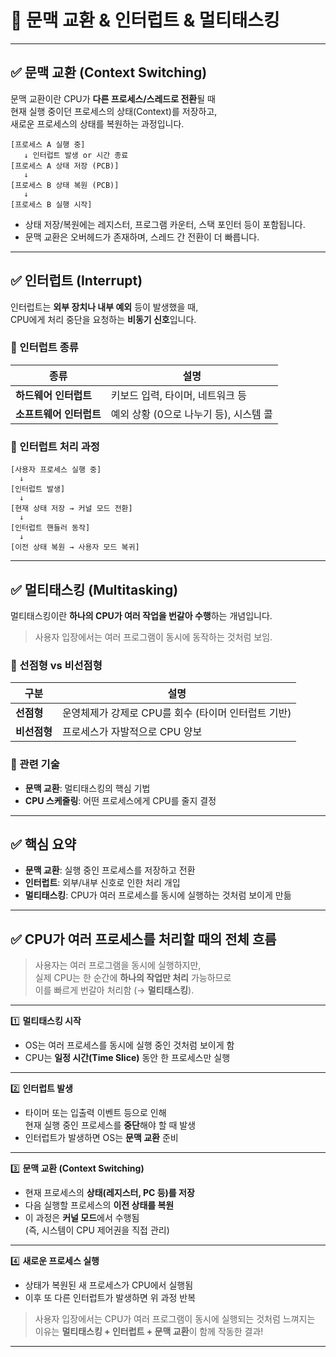 # 🔄 문맥 교환 & 인터럽트 & 멀티태스킹

---

## ✅ 문맥 교환 (Context Switching)

문맥 교환이란 CPU가 **다른 프로세스/스레드로 전환**될 때  
현재 실행 중이던 프로세스의 상태(Context)를 저장하고,  
새로운 프로세스의 상태를 복원하는 과정입니다.

```text
[프로세스 A 실행 중]
   ↓ 인터럽트 발생 or 시간 종료
[프로세스 A 상태 저장 (PCB)]
   ↓
[프로세스 B 상태 복원 (PCB)]
   ↓
[프로세스 B 실행 시작]
```

- 상태 저장/복원에는 레지스터, 프로그램 카운터, 스택 포인터 등이 포함됩니다.
- 문맥 교환은 오버헤드가 존재하며, 스레드 간 전환이 더 빠릅니다.

---

## ✅ 인터럽트 (Interrupt)

인터럽트는 **외부 장치나 내부 예외** 등이 발생했을 때,  
CPU에게 처리 중단을 요청하는 **비동기 신호**입니다.

### 📌 인터럽트 종류

| 종류 | 설명 |
|------|------|
| **하드웨어 인터럽트** | 키보드 입력, 타이머, 네트워크 등 |
| **소프트웨어 인터럽트** | 예외 상황 (0으로 나누기 등), 시스템 콜 |

### 📌 인터럽트 처리 과정

```text
[사용자 프로세스 실행 중]
  ↓
[인터럽트 발생]
  ↓
[현재 상태 저장 → 커널 모드 전환]
  ↓
[인터럽트 핸들러 동작]
  ↓
[이전 상태 복원 → 사용자 모드 복귀]
```

---

## ✅ 멀티태스킹 (Multitasking)

멀티태스킹이란 **하나의 CPU가 여러 작업을 번갈아 수행**하는 개념입니다.

> 사용자 입장에서는 여러 프로그램이 동시에 동작하는 것처럼 보임.

### 📌 선점형 vs 비선점형

| 구분 | 설명 |
|------|------|
| **선점형** | 운영체제가 강제로 CPU를 회수 (타이머 인터럽트 기반) |
| **비선점형** | 프로세스가 자발적으로 CPU 양보 |

### 📌 관련 기술

- **문맥 교환**: 멀티태스킹의 핵심 기법
- **CPU 스케줄링**: 어떤 프로세스에게 CPU를 줄지 결정

---

## ✅ 핵심 요약

- **문맥 교환**: 실행 중인 프로세스를 저장하고 전환
- **인터럽트**: 외부/내부 신호로 인한 처리 개입
- **멀티태스킹**: CPU가 여러 프로세스를 동시에 실행하는 것처럼 보이게 만듦

---
## ✅ CPU가 여러 프로세스를 처리할 때의 전체 흐름

> 사용자는 여러 프로그램을 동시에 실행하지만,  
> 실제 CPU는 한 순간에 **하나의 작업만 처리** 가능하므로  
> 이를 빠르게 번갈아 처리함 (→ **멀티태스킹**).

---

1️⃣ **멀티태스킹 시작**  
- OS는 여러 프로세스를 동시에 실행 중인 것처럼 보이게 함  
- CPU는 **일정 시간(Time Slice)** 동안 한 프로세스만 실행

---

2️⃣ **인터럽트 발생**  
- 타이머 또는 입출력 이벤트 등으로 인해  
  현재 실행 중인 프로세스를 **중단**해야 할 때 발생  
- 인터럽트가 발생하면 OS는 **문맥 교환** 준비

---

3️⃣ **문맥 교환 (Context Switching)**  
- 현재 프로세스의 **상태(레지스터, PC 등)를 저장**  
- 다음 실행할 프로세스의 **이전 상태를 복원**  
- 이 과정은 **커널 모드**에서 수행됨  
  (즉, 시스템이 CPU 제어권을 직접 관리)

---

4️⃣ **새로운 프로세스 실행**  
- 상태가 복원된 새 프로세스가 CPU에서 실행됨  
- 이후 또 다른 인터럽트가 발생하면 위 과정 반복


> 사용자 입장에서는 CPU가 여러 프로그램이 동시에 실행되는 것처럼 느껴지는 이유는
> **멀티태스킹 + 인터럽트 + 문맥 교환**이 함께 작동한 결과!
---